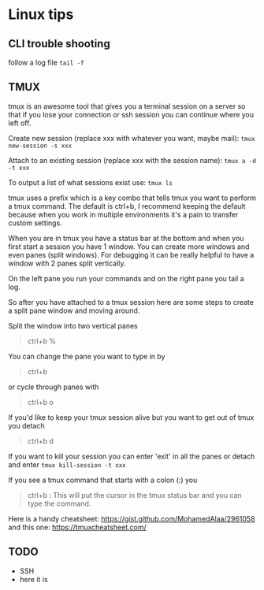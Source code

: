 # Linux tips
## CLI trouble shooting
follow a log file
  `tail -f`
## TMUX
tmux is an awesome tool that gives you a terminal session on a server so that if you lose your connection or ssh session you can continue where you left off.

Create new session (replace xxx with whatever you want, maybe mail):
`tmux new-session -s xxx`

Attach to an existing session (replace xxx with the session name):
`tmux a -d -t xxx`

To output a list of what sessions exist use:
`tmux ls`

tmux uses a prefix which is a key combo that tells tmux you want to perform a tmux command. The default is ctrl+b, I recommend keeping the default because when you work in multiple environments it's a pain to transfer custom settings.

When you are in tmux you have a status bar at the bottom and when you first start a session you have 1 window. You can create more windows and even panes (split windows). For debugging it can be really helpful to have a window with 2 panes split vertically.

On the left pane you run your commands and on the right pane you tail a log.

So after you have attached to a tmux session here are some steps to create a split pane window and moving around.

Split the window into two vertical panes
> ctrl+b %

You can change the pane you want to type in by
> ctrl+b <direction-keys>

or cycle through panes with
> ctrl+b o

If you'd like to keep your tmux session alive but you want to get out of tmux you detach
> ctrl+b d

If you want to kill your session you can enter 'exit' in all the panes or detach and enter
`tmux kill-session -t xxx`

If you see a tmux command that starts with a colon (:) you
> ctrl+b :
This will put the cursor in the tmux status bar and you can type the command.

Here is a handy cheatsheet: https://gist.github.com/MohamedAlaa/2961058
and this one: https://tmuxcheatsheet.com/



## TODO
* SSH
* here it is
